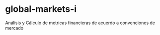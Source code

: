 # global-markets-i
 Análisis y Cálculo de metricas financieras de acuerdo a convenciones de mercado
